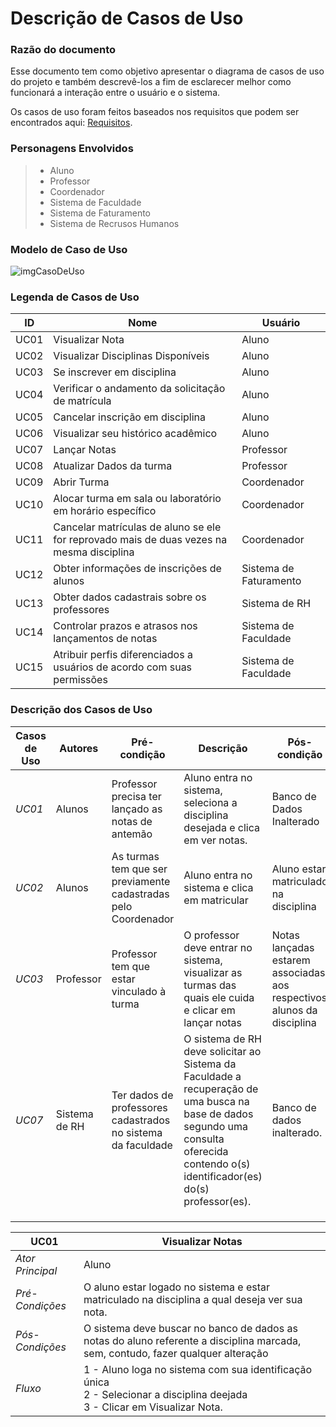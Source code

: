 # Descrição de Casos de Uso

### Razão do documento
Esse documento tem como objetivo apresentar o diagrama de casos de uso do projeto e também descrevê-los a fim de
esclarecer melhor como funcionará a interação entre o usuário e o sistema.

Os casos de uso foram feitos baseados nos requisitos que podem ser encontrados aqui: [Requisitos].

### Personagens Envolvidos
> - Aluno
> - Professor
> - Coordenador
> - Sistema de Faculdade
> - Sistema de Faturamento
> - Sistema de Recrusos Humanos

### Modelo de Caso de Uso
![imgCasoDeUso]

### Legenda de Casos de Uso
| **ID** | **Nome** | **Usuário** |
|---|---|---| 
| UC01 | Visualizar Nota | Aluno |
| UC02 | Visualizar Disciplinas Disponíveis | Aluno |
| UC03 | Se inscrever em disciplina | Aluno |
| UC04 | Verificar o andamento da solicitação de matrícula | Aluno |
| UC05 | Cancelar inscrição em disciplina | Aluno |
| UC06 | Visualizar seu histórico acadêmico | Aluno |
| UC07 | Lançar Notas | Professor |
| UC08 | Atualizar Dados da turma | Professor |
| UC09 | Abrir Turma | Coordenador |
| UC10 | Alocar turma em sala ou laboratório em horário específico | Coordenador |
| UC11 | Cancelar matrículas de aluno se ele for reprovado mais de duas vezes na mesma disciplina | Coordenador |
| UC12 | Obter informações de inscrições de alunos | Sistema de Faturamento |
| UC13 | Obter dados cadastrais sobre os professores | Sistema de RH |
| UC14 | Controlar prazos e atrasos nos lançamentos de notas | Sistema de Faculdade |
| UC15 | Atribuir perfis diferenciados a usuários de acordo com suas permissões | Sistema de Faculdade |

### Descrição dos Casos de Uso
| **Casos de Uso** | **Autores** |**Pré-condição** | **Descrição** | **Pós-condição** |
|---|---|---|---|---|
| *UC01* | Alunos | Professor precisa ter lançado as notas de antemão | Aluno entra no sistema, seleciona a disciplina desejada e clica em ver notas. | Banco de Dados Inalterado |
| *UC02* | Alunos | As turmas tem que ser previamente cadastradas pelo Coordenador | Aluno entra no sistema e clica em matricular | Aluno estar matriculado na disciplina |
| *UC03* | Professor | Professor tem que estar vinculado à turma | O professor deve entrar no sistema, visualizar as turmas das quais ele cuida e clicar em lançar notas | Notas lançadas estarem associadas aos respectivos alunos da disciplina |
| *UC07* | Sistema de RH | Ter dados de professores cadastrados no sistema da faculdade | O sistema de RH deve solicitar ao Sistema da Faculdade a recuperação de uma busca na base de dados segundo uma consulta oferecida contendo o(s) identificador(es) do(s) professor(es). | Banco de dados inalterado. |
|  |  |  | | |
|  |  |  | | | 
|  |  |  | | |

| **UC01** | **Visualizar Notas**  |
|---|---|
| *Ator Principal* | Aluno |
| *Pré-Condições* | O aluno estar logado no sistema e estar matriculado na disciplina a qual deseja ver sua nota. |
| *Pós-Condições* | O sistema deve buscar no banco de dados as notas do aluno referente a disciplina marcada, sem, contudo, fazer qualquer alteração |
| *Fluxo* | 1 - Aluno loga no sistema com sua identificação única <br> 2 - Selecionar a disciplina deejada <br> 3 - Clicar em Visualizar Nota.|

[imgCasoDeUso]: <https://github.com/artiumdominus/PS-2017-2-ES-Faculdade/blob/master/2.An%C3%A1lise/2.1.Modelo%20de%20Caso%20de%20Uso%20-%20MCU/casosDeUso.jpg?raw=true>
[Requisitos]: <https://github.com/artiumdominus/PS-2017-2-ES-Faculdade/blob/master/1.Gest%C3%A3o/README.md>
